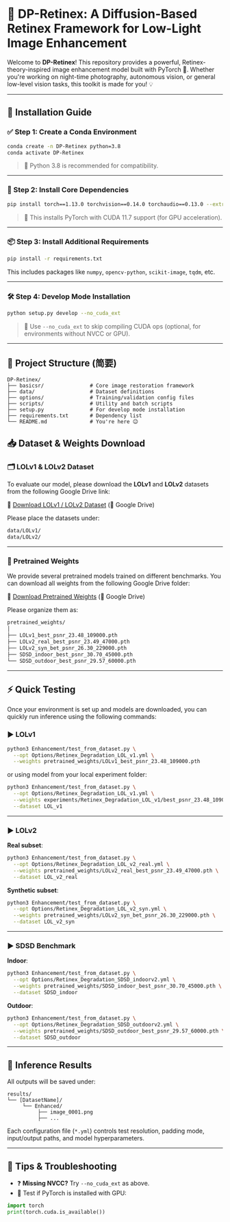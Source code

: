 # 🌙 DP-Retinex: A Diffusion-Based Retinex Framework for Low-Light Image Enhancement

Welcome to **DP-Retinex**! This repository provides a powerful, Retinex-theory-inspired image enhancement model built with PyTorch 🧠. Whether you're working on night-time photography, autonomous vision, or general low-level vision tasks, this toolkit is made for you! 💡

---

## 🚀 Installation Guide

### ✅ Step 1: Create a Conda Environment

```bash
conda create -n DP-Retinex python=3.8
conda activate DP-Retinex
````

> 🧊 Python 3.8 is recommended for compatibility.

---

### 🔧 Step 2: Install Core Dependencies

```bash
pip install torch==1.13.0 torchvision==0.14.0 torchaudio==0.13.0 --extra-index-url https://download.pytorch.org/whl/cu117
```

> 🚀 This installs PyTorch with CUDA 11.7 support (for GPU acceleration).

---

### 📦 Step 3: Install Additional Requirements

```bash
pip install -r requirements.txt
```

This includes packages like `numpy`, `opencv-python`, `scikit-image`, `tqdm`, etc.

---

### 🛠️ Step 4: Develop Mode Installation

```bash
python setup.py develop --no_cuda_ext
```

> 🔧 Use `--no_cuda_ext` to skip compiling CUDA ops (optional, for environments without NVCC or GPU).

---

## 📂 Project Structure (简要)

```
DP-Retinex/
├── basicsr/               # Core image restoration framework
├── data/                  # Dataset definitions
├── options/               # Training/validation config files
├── scripts/               # Utility and batch scripts
├── setup.py               # For develop mode installation
├── requirements.txt       # Dependency list
└── README.md              # You're here 😉
```

## 📥 Dataset & Weights Download

### 🗂️ LOLv1 & LOLv2 Dataset

To evaluate our model, please download the **LOLv1** and **LOLv2** datasets from the following Google Drive link:

🔗 [Download LOLv1 / LOLv2 Dataset](https://drive.google.com/file/d/1cKj4t45AxGJjK4Z2v-T1hMjhSnSNlJjC/view?usp=drive_link) (📁 Google Drive)

Please place the datasets under:

```bash
data/LOLv1/
data/LOLv2/
```

---

### 💾 Pretrained Weights

We provide several pretrained models trained on different benchmarks. You can download all weights from the following Google Drive folder:

🔗 [Download Pretrained Weights](https://drive.google.com/drive/folders/1-kyiMzUDK6PN9Nafo7Jni3v5xjwlCUFf?usp=drive_link) (📁 Google Drive)

Please organize them as:

```bash
pretrained_weights/
│
├── LOLv1_best_psnr_23.48_109000.pth
├── LOLv2_real_best_psnr_23.49_47000.pth
├── LOLv2_syn_bet_psnr_26.30_229000.pth
├── SDSD_indoor_best_psnr_30.70_45000.pth
└── SDSD_outdoor_best_psnr_29.57_60000.pth
```

---

## ⚡ Quick Testing

Once your environment is set up and models are downloaded, you can quickly run inference using the following commands:

### ▶️ LOLv1

```bash
python3 Enhancement/test_from_dataset.py \
  --opt Options/Retinex_Degradation_LOL_v1.yml \
  --weights pretrained_weights/LOLv1_best_psnr_23.48_109000.pth
```

or using model from your local experiment folder:

```bash
python3 Enhancement/test_from_dataset.py \
  --opt Options/Retinex_Degradation_LOL_v1.yml \
  --weights experiments/Retinex_Degradation_LOL_v1/best_psnr_23.48_109000.pth \
  --dataset LOL_v1
```

---

### ▶️ LOLv2

**Real subset**:

```bash
python3 Enhancement/test_from_dataset.py \
  --opt Options/Retinex_Degradation_LOL_v2_real.yml \
  --weights pretrained_weights/LOLv2_real_best_psnr_23.49_47000.pth \
  --dataset LOL_v2_real
```

**Synthetic subset**:

```bash
python3 Enhancement/test_from_dataset.py \
  --opt Options/Retinex_Degradation_LOL_v2_syn.yml \
  --weights pretrained_weights/LOLv2_syn_bet_psnr_26.30_229000.pth \
  --dataset LOL_v2_syn
```

---

### ▶️ SDSD Benchmark

**Indoor**:

```bash
python3 Enhancement/test_from_dataset.py \
  --opt Options/Retinex_Degradation_SDSD_indoorv2.yml \
  --weights pretrained_weights/SDSD_indoor_best_psnr_30.70_45000.pth \
  --dataset SDSD_indoor
```

**Outdoor**:

```bash
python3 Enhancement/test_from_dataset.py \
  --opt Options/Retinex_Degradation_SDSD_outdoorv2.yml \
  --weights pretrained_weights/SDSD_outdoor_best_psnr_29.57_60000.pth \
  --dataset SDSD_outdoor
```

---

## 🧪 Inference Results

All outputs will be saved under:

```
results/
└── [DatasetName]/
     └── Enhanced/
          ├── image_0001.png
          ├── ...
```

Each configuration file (`*.yml`) controls test resolution, padding mode, input/output paths, and model hyperparameters.

---


## 💬 Tips & Troubleshooting

* ❓ **Missing NVCC?** Try `--no_cuda_ext` as above.
* 🧪 Test if PyTorch is installed with GPU:

```python
import torch
print(torch.cuda.is_available())
```
